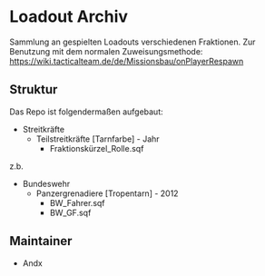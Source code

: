 # Loadout Archiv

Sammlung an gespielten Loadouts verschiedenen Fraktionen. Zur Benutzung mit dem normalen Zuweisungsmethode: <https://wiki.tacticalteam.de/de/Missionsbau/onPlayerRespawn>

## Struktur

Das Repo ist folgendermaßen aufgebaut:

- Streitkräfte
  - Teilstreitkräfte [Tarnfarbe] - Jahr
    - Fraktionskürzel_Rolle.sqf

z.b.

- Bundeswehr
  - Panzergrenadiere [Tropentarn] - 2012
    - BW_Fahrer.sqf
    - BW_GF.sqf

## Maintainer

- Andx
